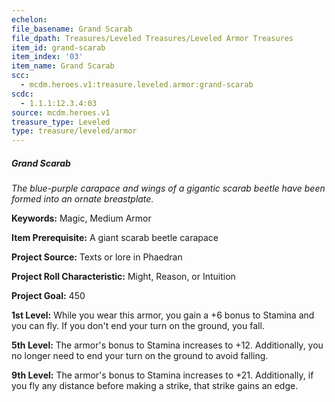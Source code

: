 ```yaml
---
echelon:
file_basename: Grand Scarab
file_dpath: Treasures/Leveled Treasures/Leveled Armor Treasures
item_id: grand-scarab
item_index: '03'
item_name: Grand Scarab
scc:
  - mcdm.heroes.v1:treasure.leveled.armor:grand-scarab
scdc:
  - 1.1.1:12.3.4:03
source: mcdm.heroes.v1
treasure_type: Leveled
type: treasure/leveled/armor
---
```


##### Grand Scarab

*The blue-purple carapace and wings of a gigantic scarab beetle have been formed into an ornate breastplate.*

**Keywords:** Magic, Medium Armor

**Item Prerequisite:** A giant scarab beetle carapace

**Project Source:** Texts or lore in Phaedran

**Project Roll Characteristic:** Might, Reason, or Intuition

**Project Goal:** 450

**1st Level:** While you wear this armor, you gain a +6 bonus to Stamina and you can fly. If you don't end your turn on the ground, you fall.

**5th Level:** The armor's bonus to Stamina increases to +12. Additionally, you no longer need to end your turn on the ground to avoid falling.

**9th Level:** The armor's bonus to Stamina increases to +21. Additionally, if you fly any distance before making a strike, that strike gains an edge.
